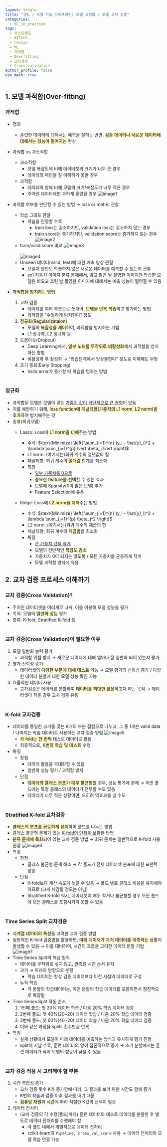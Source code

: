 ```yaml
---
layout: single
title: "[ML / 모델 학습 파이프라인] 모델 과적합 / 모델 교차 검증"
categories:
  - ml_in_practice
tags:
  - 부스트캠프
  - AITech
  - recsys
  - ML
  - 과적합
  - Overfitting
  - 교차검증
  - Cross_validation
author_profile: false
use_math: true
---
```

## 1. 모델 과적합(Over-fitting)
### 과적합
- 정의
	- 훈련한 데이터에 대해서는 예측을 잘하는 반면, <mark style="background: #FFF3A3A6;">검증 데이터나 새로운 데이터에 대해서는 성능이 떨어지는</mark> 현상
- 과적합 vs 과소적합
	- 과소적합
		- 모델 복잡도에 비해 데이터셋의 크기가 너무 큰 경우
		- 데이터의 패턴을 잘 이해하기 못한 경우
	- 과적합
		- 데이터의 양에 비해 모델의 크기/복잡도가 너무 작은 경우
		- 주어진 데이터에만 과하게 훈련된 경우
		![image1](../../images/2024-09-19-aitech-week6-7_ml_6/image1.png)
		
- 과적합 여부를 판단할 수 있는 방법 → loss or metric 관찰
	- 학습 그래프 관찰
		- 학습을 진행할 수록
			- train loss는 감소하지만, validation loss는 감소하지 않는 경우
			- train score는 증가하지만, validation score는 증가하지 않는 경우
			![image2](../../images/2024-09-19-aitech-week6-7_ml_6/image2.png)
	- train/valid score 비교
		![image3](../../images/2024-09-19-aitech-week6-7_ml_6/image3.png)<br><br>
		![image4](../../images/2024-09-19-aitech-week6-7_ml_6/image4.png)
	- Unseen 데이터(valid, test)에 대한 예측 양상 관찰
		- 모델이 한번도 학습하지 않은 새로운 데이터를 예측할 수 있는지 관찰
		- ex) 자동차 이미지 분류 문제에서, 밝고 맑은 날 촬영한 이미지만 학습한 모델은 비오고 흐린 날 촬영한 이미지에 대해서는 예측 성능이 떨어질 수 있음
- <mark style="background: #FFF3A3A6;">과적합을 방지하는 방법</mark>
	1. 교차 검증
		- 데이터를 여러 부분으로 쪼개어, <mark style="background: #FFF3A3A6;">모델을 반복 학습</mark>하고 평가하는 방법
		- 과적합을 "수월하게 탐지한다" 정도
	2. <mark style="background: #FFF3A3A6;">정규화(Regularizataion)</mark>
		- 모델의 <mark style="background: #FFF3A3A6;">복잡성을 제어</mark>하여, 과적합을 방지하는 기법
		- L1 정규화, L2 정규화 등
	3. 드롭아웃(Dropout)
		- Deep Learning에서, <mark style="background: #FFF3A3A6;">일부 노드를 무작위로 비활성화</mark>해서 과적합을 방지하는 방법
		- 비활성화 후 활성화 → "학습단계에서 앙상블한다" 정도로 이해해도 무방
	4. 조기 종료(Early Stopping)
		- Valid error가 증가할 때 학습을 멈추는 방법<br><br>

### 정규화
- 과적합된 모델은 모델이 갖는 <u>가중치 값이 극단적으로 큰 경향</u>이 있음
- 이를 예방하기 위해, <mark style="background: #FFF3A3A6;">loss function에 패널티항(가중치의 L1 norm, L2 norm)을 추가</mark>하여 방지해주는 것
- 종류(회귀모델)
	- Lasso: Loss에 <mark style="background: #FFF3A3A6;">L1 norm을 더해</mark>주는 방법
		- 수식: $\text{Minimize} \left( \sum_{i=1}^{n} (y_i - \hat{y}_i)^2 + \lambda \sum_{j=1}^{p} \vert \beta_j \vert \right)$ 
		- L1 norm: (여기서는)회귀 계수의 절댓값의 합
		- 패널티항: 회귀 계수의 <mark style="background: #FFF3A3A6;">절대값</mark> 합계를 최소화
		- 특징
			- <u>일부 가중치를 0으로</u>
			- <mark style="background: #FFF3A3A6;">중요한 feature를 선택</mark>할 수 있는 효과
			- 모델에 Sparsity(0이 많은 모델) 추가
			- Feature Selection에 유용
	
	- Ridge: Loss에 <mark style="background: #FFF3A3A6;">L2 norm을 더해</mark>주는 방법
		- 수식: $\text{Minimize} \left( \sum_{i=1}^{n} (y_i - \hat{y}_i)^2 + \lambda \sum_{j=1}^{p} \beta_j^2 \right)$ 
		- L2 norm: (여기서는)회귀 계수의 제곱의 합
		- 패널티항: 회귀 계수의 <mark style="background: #FFF3A3A6;">제곱합</mark>을 최소화
		- 특징
			- <u>큰 가중치 값을 작게</u>
			- 모델의 전반적인 <mark style="background: #FFF3A3A6;">복잡도 감소</mark>
			- 가중치가 0이 되지는 않도록 / 모든 가중치를 균등하게 작게
			- 모델 과적합 방지에 유용



## 2. 교차 검증 프로세스 이해하기
### 교차 검증(Cross Validation)?
- 주어진 데이터셋을 여러개로 나눠, 이를 이용해 모델 성능을 평가
- 목적: 모델의 <mark style="background: #FFF3A3A6;">일반화 성능</mark> 평가
- 종류: K-fold, Stratified K-fold 등<br><br>
### 교차 검증(Cross Validation)이 필요한 이유
1. 모델 일반화 능력 평가
	- 과적합 위험 방지 → 새로운 데이터에 대해 얼마나 잘 일반화 되어 있는지 평가
2. 평가 신뢰성 증가
	- 데이터셋의 <mark style="background: #FFF3A3A6;">다양한 부분에 대해 테스트</mark> 가능 → 모델 평가의 신뢰성 증가 / 다양한 데이터 분할에 대한 모델 성능 확인 가능
3. 효율적인 데이터 사용
	- 교차검증은 데이터를 분할하여 <mark style="background: #FFF3A3A6;">데이터를 최대한 활용</mark>하고자 하는 목적 → 데이터셋이 작을 경우 교차 검증 유용<br><br>

### K-fold 교차검증
- 데이터를 동일한 크기를 갖는 K개의 부분 집합으로 나누고, 그 중 1개는 valid data / 나머지는 학습 데이터로 사용하는 교차 검증 방법
	![image5](../../images/2024-09-19-aitech-week6-7_ml_6/image5.png)
	- <mark style="background: #FFF3A3A6;">각 fold는 한 번씩</mark> 테스트 데이터로 활용
	- 최종적으로, <mark style="background: #FFF3A3A6;">K번의 학습 및 테스트</mark> 수행
- 특징
	- 장점
		- 데이터 활용을 극대화할 수 있음
		- 일반화 성능 평가 / 과적합 방지
	- 단점
		- <mark style="background: #FFF3A3A6;">데이터의 클래스 분포가 매우 불균형</mark>할 경우, 성능 평가에 문제 → 어떤 폴드에는 특정 클래스의 데이터가 전무할 수도 있음
		- 데이터가 너무 적은 상황이면, 오히려 역효과를 낼 수도<br><br>

### Stratified K-fold 교차검증
- <mark style="background: #FFF3A3A6;">클래스의 분포를 균등하게 유지</mark>하며 폴드를 나누는 방법
- 클래스 불균형 문제가 있는 <u>K-fold의 단점을 보완</u>한 방법
- <mark style="background: #FFF3A3A6;">분류 문제에 특화</mark>되어 있는 교차 검증 방법 → 회귀 문제는 일반적으로 K-fold 사용 권장
	![image6](../../images/2024-09-19-aitech-week6-7_ml_6/image6.png)
- 특징
	- 장점
		- 클래스 불균형 문제 해소 → 각 폴드가 전체 데이터셋 분포에 대한 표현력 상승
	- 단점
		- K-fold보다 계산 속도가 늦을 수 있음 → 폴드 별로 클래스 비율을 유지해야 하므로
		  (크게 체감될 정도는 아님)
		- Stratified K-fold 역시, 데이터셋이 매우 작거나 불균형할 경우 모든 폴드에 모든 클래스를 포함시키지 못할 수 있음<br><br>

### Time Series Split 교차검증
- <mark style="background: #FFF3A3A6;">시계열 데이터의 특성</mark>을 고려한 교차 검증 방법
- 일반적인 K-fold 검증법을 활용하면, <mark style="background: #FFF3A3A6;">미래 데이터가 과거 데이터를 예측하는 상황</mark>이 발생할 수 있음 → 이를 대비하여, 시간의 흐름을 고려한 데이터 분할 기법
	![image7](../../images/2024-09-19-aitech-week6-7_ml_6/image7.png)
- Time Series Split의 핵심 원칙
	- 데이터를 무작위로 섞지 않고, 관측된 시간 순서 유지
	- 과거 → 미래의 방향으로 분할
		- 학습 데이터는 항상 검증 데이터보다 이전 시점의 데이터로 구성
	- 누적 학습
		- 각 분할의 학습데이터는, 이전 분할의 학습 데이터를 포함하면서 점진적으로 확장됨
- Time Series Split 작동 순서
	1. 1번째 폴드: 첫 20% 데이터 학습 / 다음 20% 학습 데이터 검증
	2. 2번째 폴드: 첫 40%(20+20) 데이터 학습 / 다음 20% 학습 데이터 검증
	3. 3번째 폴드: 첫 60%(40+20) 데이터 학습 / 다음 20% 학습 데이터 검증
	4. 이와 같은 과정을 splits 횟수만큼 반복
- 특징
	- 실제 상황에서 모델이 미래 데이터를 예측하는 방식과 유사하게 평가 진행
	- split이 지날 수록, 훈련 데이터의 양이 점진적으로 증가 → 초기 분할에서는 훈련 데이터가 적어 모델의 성능이 낮을 수 있음<br><br>

### 교차 검증 적용 시 고려해야 할 부분
1. 시간 복잡성 증가
	- 교차 검증 횟수 K가 증가함에 따라, 그 결과를 보기 위한 시간도 함께 증가
	- K번의 학습과 검증 이후 결과를 내기 때문
	- <mark style="background: #FFF3A3A6;">컴퓨팅 자원</mark>과 <mark style="background: #FFF3A3A6;">시간</mark>에 따라 적절한 K값의 선택이 필요
2. 데이터 전처리
	- (교차 검증의 각 수행(폴드)마다) 훈련 데이터와 테스트 데이터를 분할한 후 별도로 데이터 전처리를 수행해야 함
		- 각 폴드 내에서 개별적으로 데이터 전처리
		- scikit-learn의 `Pipeline, cross_val_score` 사용 → 데이터 전처리와 모델 학습 연결 가능<br><br>

